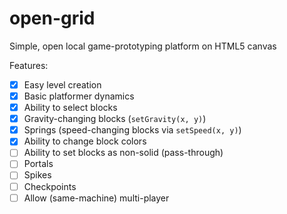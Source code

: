 # open-grid
Simple, open local game-prototyping platform on HTML5 canvas

Features:

- [x] Easy level creation
- [x] Basic platformer dynamics
- [x] Ability to select blocks
- [x] Gravity-changing blocks (`setGravity(x, y)`)
- [x] Springs (speed-changing blocks via `setSpeed(x, y)`)
- [x] Ability to change block colors
- [ ] Ability to set blocks as non-solid (pass-through)
- [ ] Portals
- [ ] Spikes
- [ ] Checkpoints
- [ ] Allow (same-machine) multi-player
